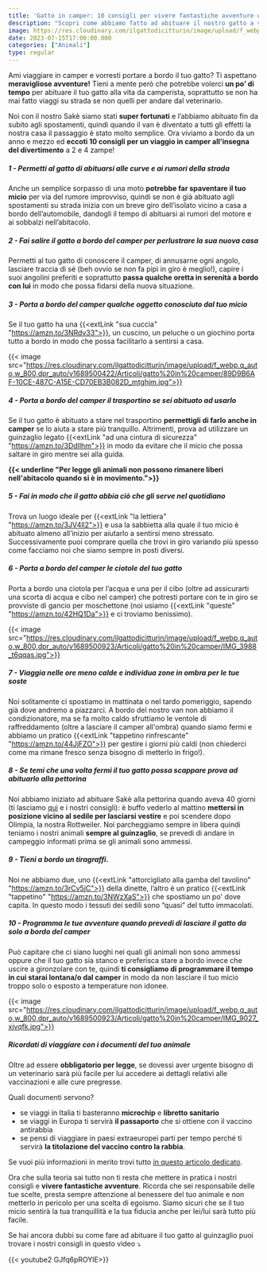 ```yaml
---
title: 'Gatto in camper: 10 consigli per vivere fantastiche avventure on the road' 
description: "Scopri come abbiamo fatto ad abituare il nostro gatto a viaggiare in camper e quali regole occorre seguire in giro per il mondo"
image: https://res.cloudinary.com/ilgattodicitturin/image/upload/f_webp,q_auto,w_800,dpr_auto/v1689500423/Articoli/gatto%20in%20camper/DSC01423_2_irao6q.jpg
date: 2023-07-15T17:00:00.000
categories: ["Animali"]
type: regular
---
```


Ami viaggiare in camper e vorresti portare a bordo il tuo gatto? Ti aspettano **meravigliose avventure!**
Tieni a mente però che potrebbe volerci **un po’ di tempo** per abituare il tuo gatto alla vita da camperista, soprattutto se non ha mai fatto viaggi su strada se non quelli per andare dal veterinario. 

Noi con il nostro Sakè siamo stati **super fortunati** e l’abbiamo abituato fin da subito agli spostamenti, quindi quando il van è diventato a tutti gli effetti la nostra casa il passaggio è stato molto semplice. Ora viviamo a bordo da un anno e mezzo ed **eccoti 10 consigli per un viaggio in camper all’insegna del divertimento** a 2 e 4 zampe!

##### 1 - Permetti al gatto di abituarsi alle curve e ai rumori della strada
Anche un semplice sorpasso di una moto **potrebbe far spaventare il tuo micio** per via del rumore improvviso, quindi se non è già abituato agli spostamenti su strada inizia con un breve giro dell’isolato vicino a casa a bordo dell’automobile, dandogli il tempo di abituarsi ai rumori del motore e ai sobbalzi nell’abitacolo.

##### 2 - Fai salire il gatto a bordo del camper per perlustrare la sua nuova casa 
Permetti al tuo gatto di conoscere il camper, di annusarne ogni angolo, lasciare traccia di sé (beh ovvio se non fa pipì in giro è meglio!), capire i suoi angolini preferiti e soprattutto **passa qualche oretta in serenità a bordo con lui** in modo che possa fidarsi della nuova situazione.

##### 3 - Porta a bordo del camper qualche oggetto conosciuto dal tuo micio 
Se il tuo gatto ha una {{<extLink "sua cuccia" "https://amzn.to/3NRdv33">}}, un cuscino, un peluche o un giochino porta tutto a bordo in modo che possa facilitarlo a sentirsi a casa.

{{< image src="https://res.cloudinary.com/ilgattodicitturin/image/upload/f_webp,q_auto,w_800,dpr_auto/v1689500422/Articoli/gatto%20in%20camper/89D9B6AF-10CE-487C-A15E-CD70EB3B082D_mtghjm.jpg">}}

##### 4 - Porta a bordo del camper il trasportino se sei abituato ad usarlo
Se il tuo gatto è abituato a stare nel trasportino **permettigli di farlo anche in camper** se lo aiuta a stare più tranquillo. Altrimenti, prova ad utilizzare un guinzaglio legato {{<extLink "ad una cintura di sicurezza" "https://amzn.to/3DdIlhm">}} in modo da evitare che il micio che possa saltare in giro mentre sei alla guida. 

**{{< underline "Per legge gli animali non possono rimanere liberi nell'abitacolo quando si è in movimento.">}}**

##### 5 - Fai in modo che il gatto abbia ciò che gli serve nel quotidiano
Trova un luogo ideale per {{<extLink "la lettiera" "https://amzn.to/3JV4ll2">}} e usa la sabbietta alla quale il tuo micio è abituato almeno all’inizio per aiutarlo a sentirsi meno stressato. Successivamente puoi comprare quella che trovi in giro variando più spesso come facciamo noi che siamo sempre in posti diversi.

##### 6 - Porta a bordo del camper le ciotole del tuo gatto
Porta a bordo una ciotola per l’acqua e una per il cibo (oltre ad assicurarti una scorta di acqua e cibo nel camper) che potresti portare con te in giro se provviste di gancio per moschettone (noi usiamo {{<extLink "queste" "https://amzn.to/42HQ1Da">}} e ci troviamo benissimo).

{{< image src="https://res.cloudinary.com/ilgattodicitturin/image/upload/f_webp,q_auto,w_800,dpr_auto/v1689500923/Articoli/gatto%20in%20camper/IMG_3988_t6qqas.jpg">}}

##### 7 - Viaggia nelle ore meno calde e individua zone in ombra per le tue soste 
Noi solitamente ci spostiamo in mattinata o nel tardo pomeriggio, sapendo già dove andremo a piazzarci.
A bordo del nostro van non abbiamo il condizionatore, ma se fa molto caldo sfruttiamo le ventole di raffreddamento (oltre a lasciare il camper all'ombra) quando siamo fermi e abbiamo un pratico {{<extLink "tappetino rinfrescante" "https://amzn.to/44JjFZO">}} per gestire i giorni più caldi (non chiederci come ma rimane fresco senza bisogno di metterlo in frigo!).

##### 8 - Se temi che una volta fermi il tuo gatto possa scappare prova ad abituarlo alla pettorina
Noi abbiamo iniziato ad abituare Sakè alla pettorina quando aveva 40 giorni (ti lasciamo [qui](/blog/gatto-al-guinzaglio-i-nostri-consigli-per-vivere-fantastiche-avventur) e i nostri consigli): è buffo vederlo al mattino **mettersi in posizione vicino al sedile per lasciarsi vestire** e poi scendere dopo Olimpia, la nostra Rottweiler. Noi parcheggiamo sempre in libera quindi teniamo i nostri animali **sempre al guinzaglio**, se prevedi di andare in campeggio informati prima se gli animali sono ammessi. 

##### 9 - Tieni a bordo un tiragraffi.
Noi ne abbiamo due, uno {{<extLink "attorcigliato alla gamba del tavolino" "https://amzn.to/3rCv5jC">}}  della dinette, l’altro è un pratico {{<extLink "tappetino" "https://amzn.to/3NWzXaS">}} che spostiamo un po' dove capita. In questo modo i tessuti dei sedili sono “quasi” del tutto immacolati.

##### 10 - Programma le tue avventure quando prevedi di lasciare il gatto da solo a bordo del camper
Può capitare che ci siano luoghi nei quali gli animali non sono ammessi oppure che il tuo gatto sia stanco e preferisca stare a bordo invece che uscire a gironzolare con te, quindi **ti consigliamo di programmare il tempo in cui starai lontana/o dal camper** in modo da non lasciare il tuo micio troppo solo o esposto a temperature non idonee. 

{{< image src="https://res.cloudinary.com/ilgattodicitturin/image/upload/f_webp,q_auto,w_800,dpr_auto/v1689500923/Articoli/gatto%20in%20camper/IMG_9027_xjvqfk.jpg">}}

##### Ricordati di viaggiare con i documenti del tuo animale
Oltre ad essere **obbligatorio per legge**, se dovessi aver urgente bisogno di un veterinario sarà più facile per lui accedere  ai dettagli relativi alle vaccinazioni e alle cure pregresse. 

Quali documenti servono? 

- se viaggi in Italia ti basteranno **microchip** e **libretto sanitario**
- se viaggi in Europa ti servirà **il passaporto** che si ottiene con il vaccino antirabbia
- se pensi di viaggiare in paesi extraeuropei parti per tempo perché ti servirà **la titolazione del vaccino contro la rabbia**. 
  
Se vuoi più informazioni in merito trovi tutto [in questo articolo dedicato](/blog/viaggiare-con-cane-e-gatto-tutto-quello-che-devi-sapere). 

Ora che sulla teoria sai tutto non ti resta che mettere in pratica i nostri consigli e **vivere fantastiche avventure**. 
Ricorda che sei responsabile delle tue scelte, presta sempre attenzione al benessere del tuo animale e non metterlo in pericolo per una scelta di egoismo. 
Siamo sicuri che se il tuo micio sentirà la tua tranquillità e la tua fiducia anche per lei/lui sarà tutto più facile.

Se hai ancora dubbi su come fare ad abituare il tuo gatto al guinzaglio puoi trovare i nostri consigli in questo video ⤵️

{{< youtube2 GJfq6pROYlE>}}